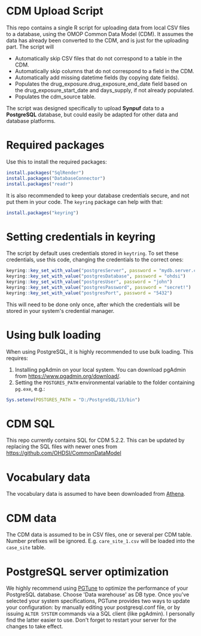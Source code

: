 CDM Upload Script
=================

This repo contains a single R script for uploading data from local CSV files to a database, using the OMOP Common Data Model (CDM). It assumes the data has already been converted to the CDM, and is just for the uploading part. The script will

- Automatically skip CSV files that do not correspond to a table in the CDM.
- Automatically skip columns that do not correspond to a field in the CDM.
- Automatically add missing datetime fields (by copying date fields).
- Populates the drug_exposure.drug_exposure_end_date field based on the drug_exposure_start_date and days_supply, if not already populated.
- Populates the cdm_source table.

The script was designed specifically to upload **Synpuf** data to a **PostgreSQL** database, but could easily be adapted for other data and database platforms.

# Required packages

Use this to install the required packages:

```r
install.packages("SqlRender")
install.packages("DatabaseConnector")
install.packages("readr")
```

It is also recommended to keep your database credentials secure, and not put them in your code. The `keyring` package can help with that:

```r
install.packages("keyring")
```

# Setting credentials in keyring

The script by default uses credentials stored in `keytring`. To set these credentials, use this code, changing the credentials to the correct ones:

```r
keyring::key_set_with_value("postgresServer", password = "mydb.server.com")
keyring::key_set_with_value("postgresDatabase", password = "ohdsi")
keyring::key_set_with_value("postgresUser", password = "john")
keyring::key_set_with_value("postgresPassword", password = "secret!")
keyring::key_set_with_value("postgresPort", password = "5432")
```

This will need to be done only once, after which the credentials will be stored in your system's credential manager.

# Using bulk loading

When using PostgreSQL, it is highly recommended to use bulk loading. This requires:

1. Installing pgAdmin on your local system. You can download pgAdmin from https://www.pgadmin.org/download/.
2. Setting the `POSTGRES_PATH` environmental variable to the folder containing `pg.exe`, e.g.:

```r
Sys.setenv(POSTGRES_PATH = "D:/PostgreSQL/13/bin")
```

# CDM SQL

This repo currently contains SQL for CDM 5.2.2. This can be updated by replacing the SQL files with newer ones from https://github.com/OHDSI/CommonDataModel

# Vocabulary data

The vocabulary data is assumed to have been downloaded from [Athena](https://athena.ohdsi.org/).

# CDM data

The CDM data is assumed to be in CSV files, one or several per CDM table. Number prefixes will be ignored. E.g. `care_site_1.csv` will be loaded into the `case_site` table.

# PostgreSQL server optimization

We highly recommend using [PGTune](https://pgtune.leopard.in.ua/) to optimize the performance of your PostgreSQL database. Choose 'Data warehouse' as DB type. Once you've selected your system specifications, PGTune provides two ways to update your configuration: by manually editing your postgresql.conf file, or by issuing `ALTER SYSTEM` commands via a SQL client (like pgAdmin). I personally find the latter easier to use. Don't forget to restart your server for the changes to take effect.
